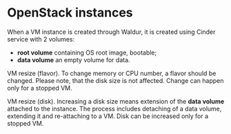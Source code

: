 # OpenStack instances

When a VM instance is created through Waldur, it is created
using Cinder service with 2 volumes:

- **root volume** containing OS root image, bootable;
- **data volume** an empty volume for data.

VM resize (flavor). To change memory or CPU number, a flavor should be
changed. Please note, that the disk size is not affected. Change can
happen only for a stopped VM.

VM resize (disk). Increasing a disk size means extension of the **data
volume** attached to the instance. The process includes detaching of a
data volume, extending it and re-attaching to a VM. Disk can be
increased only for a stopped VM.
